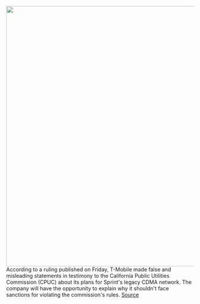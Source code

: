 <img src='https://cdn.vox-cdn.com/thumbor/2mLG6GuB6qmiW187uf3UJOu2F2Y=/0x0:2040x1360/1200x800/filters:focal(857x517:1183x843)/cdn.vox-cdn.com/uploads/chorus_image/image/69734662/acastro_191108_1777_t-mobile_0002.0.0.jpg' width='700px' /><br/>
According to a ruling published on Friday, T-Mobile made false and misleading statements in testimony to the California Public Utilities Commission (CPUC) about its plans for Sprint's legacy CDMA network. The company will have the opportunity to explain why it shouldn't face sanctions for violating the commission's rules.
<a href='https://www.theverge.com/2021/8/16/22627940/t-mobile-dish-network-cdma-sunset-cpuc-ruling'> Source <a/>